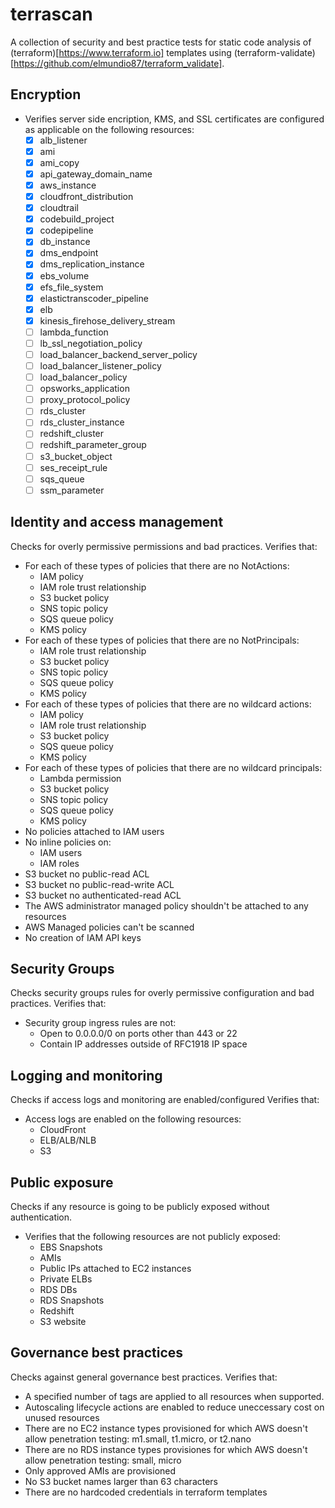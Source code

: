 terrascan
==========
A collection of security and best practice tests for static code analysis of (terraform)[https://www.terraform.io] templates using (terraform-validate)[https://github.com/elmundio87/terraform_validate].

Encryption
----------
- Verifies server side encription, KMS, and SSL certificates are configured as applicable on the following resources:
    - [x] alb_listener
    - [x] ami
    - [x] ami_copy
    - [x] api_gateway_domain_name
    - [x] aws_instance
    - [x] cloudfront_distribution
    - [x] cloudtrail
    - [x] codebuild_project
    - [x] codepipeline
    - [x] db_instance
    - [x] dms_endpoint
    - [x] dms_replication_instance
    - [x] ebs_volume
    - [x] efs_file_system
    - [x] elastictranscoder_pipeline
    - [x] elb
    - [x] kinesis_firehose_delivery_stream
    - [ ] lambda_function
    - [ ] lb_ssl_negotiation_policy
    - [ ] load_balancer_backend_server_policy
    - [ ] load_balancer_listener_policy
    - [ ] load_balancer_policy
    - [ ] opsworks_application
    - [ ] proxy_protocol_policy
    - [ ] rds_cluster
    - [ ] rds_cluster_instance
    - [ ] redshift_cluster
    - [ ] redshift_parameter_group
    - [ ] s3_bucket_object
    - [ ] ses_receipt_rule
    - [ ] sqs_queue
    - [ ] ssm_parameter

Identity and access management
------------------------------
Checks for overly permissive permissions and bad practices.
Verifies that:
- For each of these types of policies that there are no NotActions:
    - IAM policy
    - IAM role trust relationship
    - S3 bucket policy
    - SNS topic policy
    - SQS queue policy
    - KMS policy
- For each of these types of policies that there are no NotPrincipals:
    - IAM role trust relationship
    - S3 bucket policy
    - SNS topic policy
    - SQS queue policy
    - KMS policy
- For each of these types of policies that there are no wildcard actions:
    - IAM policy
    - IAM role trust relationship
    - S3 bucket policy
    - SQS queue policy
    - KMS policy
- For each of these types of policies that there are no wildcard principals:
    - Lambda permission
    - S3 bucket policy
    - SNS topic policy
    - SQS queue policy
    - KMS policy
- No policies attached to IAM users
- No inline policies on:
    - IAM users
    - IAM roles
- S3 bucket no public-read ACL
- S3 bucket no public-read-write ACL
- S3 bucket no authenticated-read ACL
- The AWS administrator managed policy shouldn't be attached to any resources
- AWS Managed policies can't be scanned
- No creation of IAM API keys


Security Groups
---------------
Checks security groups rules for overly permissive configuration and bad practices.
Verifies that:
- Security group ingress rules are not:
     - Open to 0.0.0.0/0 on ports other than 443 or 22
     - Contain IP addresses outside of RFC1918 IP space


Logging and monitoring
----------------------
Checks if access logs and monitoring are enabled/configured
Verifies that:
- Access logs are enabled on the following resources:
    - CloudFront
    - ELB/ALB/NLB
    - S3

Public exposure
---------------
Checks if any resource is going to be publicly exposed without authentication.
- Verifies that the following resources are not publicly exposed:
    - EBS Snapshots
    - AMIs
    - Public IPs attached to EC2 instances
    - Private ELBs
    - RDS DBs
    - RDS Snapshots
    - Redshift
    - S3 website

Governance best practices
-------------------------
Checks against general governance best practices.
Verifies that:
- A specified number of tags are applied to all resources when supported.
- Autoscaling lifecycle actions are enabled to reduce uneccessary cost on unused resources
- There are no EC2 instance types provisioned for which AWS doesn't allow penetration testing: m1.small, t1.micro, or t2.nano
- There are no RDS instance types provisiones for which AWS doesn't allow penetration testing: small, micro
- Only approved AMIs are provisioned
- No S3 bucket names larger than 63 characters
- There are no hardcoded credentials in terraform templates
